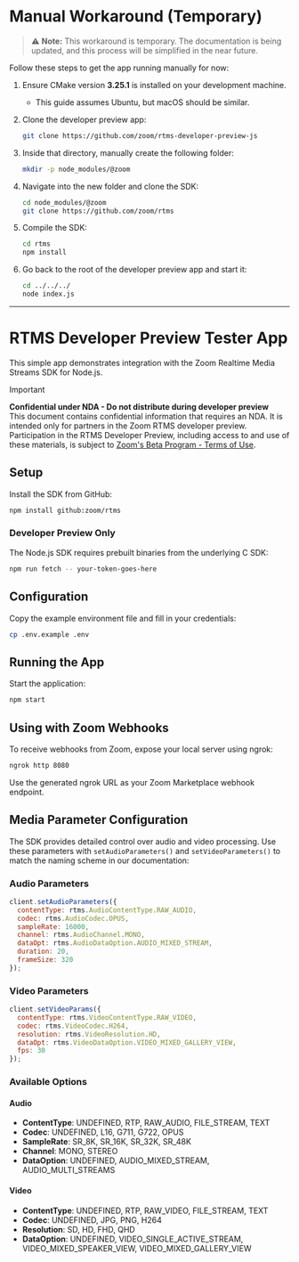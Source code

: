 # Manual Workaround (Temporary)

> ⚠️ **Note:** This workaround is temporary. The documentation is being updated, and this process will be simplified in the near future.

Follow these steps to get the app running manually for now:

1. Ensure CMake version **3.25.1** is installed on your development machine.  
   - This guide assumes Ubuntu, but macOS should be similar.

2. Clone the developer preview app:
   ```bash
   git clone https://github.com/zoom/rtms-developer-preview-js
   ```

3. Inside that directory, manually create the following folder:
   ```bash
   mkdir -p node_modules/@zoom
   ```

4. Navigate into the new folder and clone the SDK:
   ```bash
   cd node_modules/@zoom
   git clone https://github.com/zoom/rtms
   ```

5. Compile the SDK:
   ```bash
   cd rtms
   npm install
   ```

6. Go back to the root of the developer preview app and start it:
   ```bash
   cd ../../../
   node index.js
   ```

---

# RTMS Developer Preview Tester App

This simple app demonstrates integration with the Zoom Realtime Media Streams SDK for Node.js.

> [!IMPORTANT]
> **Confidential under NDA - Do not distribute during developer preview**<br />
> This document contains confidential information that requires an NDA. It is intended only for partners in the Zoom RTMS developer preview.
> Participation in the RTMS Developer Preview, including access to and use of these materials, is subject to [Zoom's Beta Program - Terms of Use](https://www.zoom.com/en/trust/beta-terms-and-conditions/).

## Setup

Install the SDK from GitHub:

```bash
npm install github:zoom/rtms
```

### Developer Preview Only 

The Node.js SDK requires prebuilt binaries from the underlying C SDK:

```bash
npm run fetch -- your-token-goes-here
```

## Configuration

Copy the example environment file and fill in your credentials:

```bash
cp .env.example .env
```

## Running the App

Start the application:

```bash
npm start
```

## Using with Zoom Webhooks

To receive webhooks from Zoom, expose your local server using ngrok:

```bash
ngrok http 8080
```

Use the generated ngrok URL as your Zoom Marketplace webhook endpoint.

## Media Parameter Configuration

The SDK provides detailed control over audio and video processing. Use these parameters with `setAudioParameters()` and `setVideoParameters()` to match the naming scheme in our documentation:

### Audio Parameters

```javascript
client.setAudioParameters({
  contentType: rtms.AudioContentType.RAW_AUDIO,
  codec: rtms.AudioCodec.OPUS,
  sampleRate: 16000,
  channel: rtms.AudioChannel.MONO,
  dataOpt: rtms.AudioDataOption.AUDIO_MIXED_STREAM,
  duration: 20,
  frameSize: 320
});
```

### Video Parameters

```javascript
client.setVideoParams({
  contentType: rtms.VideoContentType.RAW_VIDEO,
  codec: rtms.VideoCodec.H264,
  resolution: rtms.VideoResolution.HD,
  dataOpt: rtms.VideoDataOption.VIDEO_MIXED_GALLERY_VIEW,
  fps: 30
});
```

### Available Options

#### Audio
- **ContentType**: UNDEFINED, RTP, RAW_AUDIO, FILE_STREAM, TEXT
- **Codec**: UNDEFINED, L16, G711, G722, OPUS
- **SampleRate**: SR_8K, SR_16K, SR_32K, SR_48K
- **Channel**: MONO, STEREO
- **DataOption**: UNDEFINED, AUDIO_MIXED_STREAM, AUDIO_MULTI_STREAMS

#### Video
- **ContentType**: UNDEFINED, RTP, RAW_VIDEO, FILE_STREAM, TEXT
- **Codec**: UNDEFINED, JPG, PNG, H264
- **Resolution**: SD, HD, FHD, QHD
- **DataOption**: UNDEFINED, VIDEO_SINGLE_ACTIVE_STREAM, VIDEO_MIXED_SPEAKER_VIEW, VIDEO_MIXED_GALLERY_VIEW
